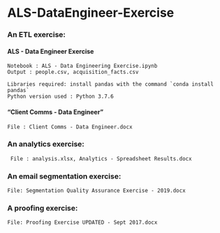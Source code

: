 # ALS-DataEngineer-Exercise


### An ETL exercise:

#### ALS - Data Engineer Exercise
    Notebook : ALS - Data Engineering Exercise.ipynb
    Output : people.csv, acquisition_facts.csv

    Libraries required: install pandas with the command `conda install pandas`
    Python version used : Python 3.7.6


#### “Client Comms - Data Engineer” 
    File : Client Comms - Data Engineer.docx


### An analytics exercise:
     
     File : analysis.xlsx, Analytics - Spreadsheet Results.docx
     
     
### An email segmentation exercise:

    File: Segmentation Quality Assurance Exercise - 2019.docx

### A proofing exercise:
     
    File: Proofing Exercise UPDATED - Sept 2017.docx



